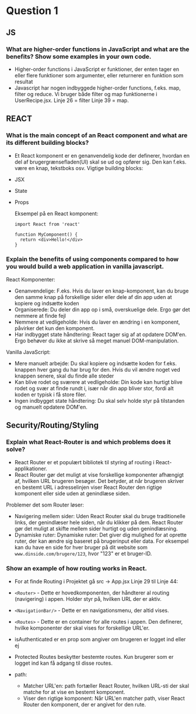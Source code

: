 # **Question 1**

## **JS**
### What are higher-order functions in JavaScript and what are the benefits? Show some examples in your own code.
* Higher-order functions i JavaScript er funktioner, der enten tager en eller flere funktioner som argumenter, eller returnerer en funktion som resultat
* Javascript har nogen indbyggede higher-order functions, f.eks. map, filter og reduce.
Vi bruger både filter og map funktionerne i UserRecipe.jsx.
Linje 26 = filter
Linje 39 = map.

## **REACT**
### What is the main concept of an React component and what are its different building blocks?
* Et React komponent er en genanvendelig kode der definerer, hvordan en del af brugergrænsefladen(UI) skal se ud og opfører sig. Den kan f.eks. være en knap, tekstboks osv.
Vigtige building blocks:
* JSX
* State
* Props

    Eksempel på en React komponent:
  
    ```
    import React from 'react'
    
    function MyComponent() {
      return <div>Hello!</div>
    }

### Explain the benefits of using components compared to how you would build a web application in vanilla javascript.

React Komponenter: 
   * Genanvendelige: F.eks. Hvis du laver en knap-komponent, kan du bruge den samme knap på forskellige sider eller dele af din app uden at kopiere og indsætte koden
   * Organiserede: Du deler din app op i små, overskuelige dele. Ergo gør det nemmere at finde fejl
   * Nemmere at vedligeholde: Hvis du laver en ændring i en komponent, påvirker det kun den komponent.
   * Har indbygget state håndtering: React tager sig af at opdatere DOM'en. Ergo behøver du ikke at skrive så meget manuel DOM-manipulation.

Vanilla JavaScript: 
   * Mere manuelt arbejde: Du skal kopiere og indsætte koden for f.eks. knappen hver gang du har brug for den. Hvis du vil ændre noget ved knappen senere, skal du finde alle steder
   * Kan blive rodet og sværere at vedligeholde: Din kode kan hurtigt blive rodet og svær at finde rundt i, især når din app bliver stor, fordi alt koden er typisk i få store filer.
   * Ingen indbygget state håndtering: Du skal selv holde styr på tilstanden og manuelt opdatere DOM'en.



## **Security/Routing/Styling**
### Explain what React-Router is and which problems does it solve?

* React Router er et populært bibliotek til styring af routing i React-applikationer.
* React Router gør det muligt at vise forskellige komponenter afhængigt af, hvilken URL brugeren besøger. Det betyder, at når brugeren skriver en bestemt URL i adresselinjen viser React Router den rigtige komponent eller side uden at genindlæse siden.

Problemer det som Router løser:
* Navigering mellem sider: Uden React Router skal du bruge traditionelle links, der genindlæser hele siden, når du klikker på dem. React Router gør det muligt at skifte mellem sider hurtigt og uden genindlæsning.
* Dynamiske ruter: Dynamiske ruter: Det giver dig mulighed for at oprette ruter, der kan ændre sig baseret på brugerinput eller data. For eksempel kan du have en side for hver bruger på dit website som `www.dinside.com/brugere/123`, hvor "123" er et bruger-ID.
    

### **Show an example of how routing works in React.**
    
* For at finde Routing i Projektet gå src -> App.jsx
    Linje 29 til Linje 44:
    
* `<Router>` -  Dette er hovedkomponenten, der håndterer al routing (navigering) i appen. Holder styr på, hvilken URL der er aktiv.
* `<NavigationBar/>` - Dette er en navigationsmenu, der altid vises.
* `<Routes>` - Dette er en container for alle routes i appen. Den definerer, hvilke komponenter der skal vises for forskellige URL'er.
* isAuthenticated er en prop som angiver om brugeren er logget ind eller ej
* Protected Routes beskytter bestemte routes. Kun brugerer som er logget ind kan få adgang til disse routes.
* path:
    * Matcher URL'en: path fortæller React Router, hvilken URL-sti der skal matche for at vise en bestemt komponent.
    * Viser den rigtige komponent: Når URL'en matcher path, viser React Router den komponent, der er angivet for den rute.
    
    
